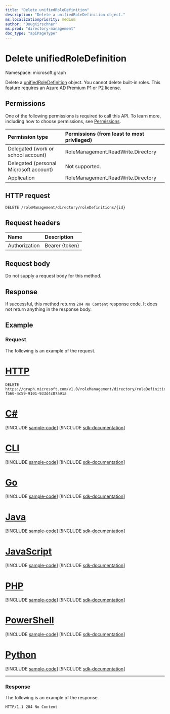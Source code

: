 ```yaml
---
title: "Delete unifiedRoleDefinition"
description: "Delete a unifiedRoleDefinition object."
ms.localizationpriority: medium
author: "DougKirschner"
ms.prod: "directory-management"
doc_type: "apiPageType"
---
```


# Delete unifiedRoleDefinition

Namespace: microsoft.graph

Delete a [unifiedRoleDefinition](../resources/unifiedRoleDefinition.md) object. You cannot delete built-in roles. This feature requires an Azure AD Premium P1 or P2 license.


## Permissions

One of the following permissions is required to call this API. To learn more, including how to choose permissions, see [Permissions](/graph/permissions-reference).

| Permission type                        | Permissions (from least to most privileged) |
|:---------------------------------------|:--------------------------------------------|
| Delegated (work or school account)     | RoleManagement.ReadWrite.Directory |
| Delegated (personal Microsoft account) | Not supported. |
| Application                            | RoleManagement.ReadWrite.Directory |

## HTTP request

<!-- { "blockType": "ignored" } -->

```http
DELETE /roleManagement/directory/roleDefinitions/{id}

```

## Request headers

| Name          | Description   |
|:--------------|:--------------|
| Authorization | Bearer {token} |

## Request body

Do not supply a request body for this method.

## Response

If successful, this method returns `204 No Content` response code. It does not return anything in the response body.

## Example

### Request

The following is an example of the request.


# [HTTP](#tab/http)
<!-- {
  "blockType": "request",
  "name": "delete_unifiedroledefinition"
}-->

```http
DELETE https://graph.microsoft.com/v1.0/roleManagement/directory/roleDefinitions/f189965f-f560-4c59-9101-933d4c87a91a
```

# [C#](#tab/csharp)
[!INCLUDE [sample-code](../includes/snippets/csharp/delete-unifiedroledefinition-csharp-snippets.md)]
[!INCLUDE [sdk-documentation](../includes/snippets/snippets-sdk-documentation-link.md)]

# [CLI](#tab/cli)
[!INCLUDE [sample-code](../includes/snippets/cli/delete-unifiedroledefinition-cli-snippets.md)]
[!INCLUDE [sdk-documentation](../includes/snippets/snippets-sdk-documentation-link.md)]

# [Go](#tab/go)
[!INCLUDE [sample-code](../includes/snippets/go/delete-unifiedroledefinition-go-snippets.md)]
[!INCLUDE [sdk-documentation](../includes/snippets/snippets-sdk-documentation-link.md)]

# [Java](#tab/java)
[!INCLUDE [sample-code](../includes/snippets/java/delete-unifiedroledefinition-java-snippets.md)]
[!INCLUDE [sdk-documentation](../includes/snippets/snippets-sdk-documentation-link.md)]

# [JavaScript](#tab/javascript)
[!INCLUDE [sample-code](../includes/snippets/javascript/delete-unifiedroledefinition-javascript-snippets.md)]
[!INCLUDE [sdk-documentation](../includes/snippets/snippets-sdk-documentation-link.md)]

# [PHP](#tab/php)
[!INCLUDE [sample-code](../includes/snippets/php/delete-unifiedroledefinition-php-snippets.md)]
[!INCLUDE [sdk-documentation](../includes/snippets/snippets-sdk-documentation-link.md)]

# [PowerShell](#tab/powershell)
[!INCLUDE [sample-code](../includes/snippets/powershell/delete-unifiedroledefinition-powershell-snippets.md)]
[!INCLUDE [sdk-documentation](../includes/snippets/snippets-sdk-documentation-link.md)]

# [Python](#tab/python)
[!INCLUDE [sample-code](../includes/snippets/python/delete-unifiedroledefinition-python-snippets.md)]
[!INCLUDE [sdk-documentation](../includes/snippets/snippets-sdk-documentation-link.md)]

---

### Response

The following is an example of the response.

<!-- {
  "blockType": "response",
  "truncated": true
} -->

```http
HTTP/1.1 204 No Content
```

<!-- uuid: 16cd6b66-4b1a-43a1-adaf-3a886856ed98
2019-02-04 14:57:30 UTC -->
<!-- {
  "type": "#page.annotation",
  "description": "Delete unifiedRoleDefinition",
  "keywords": "",
  "section": "documentation",
  "tocPath": ""
}-->

